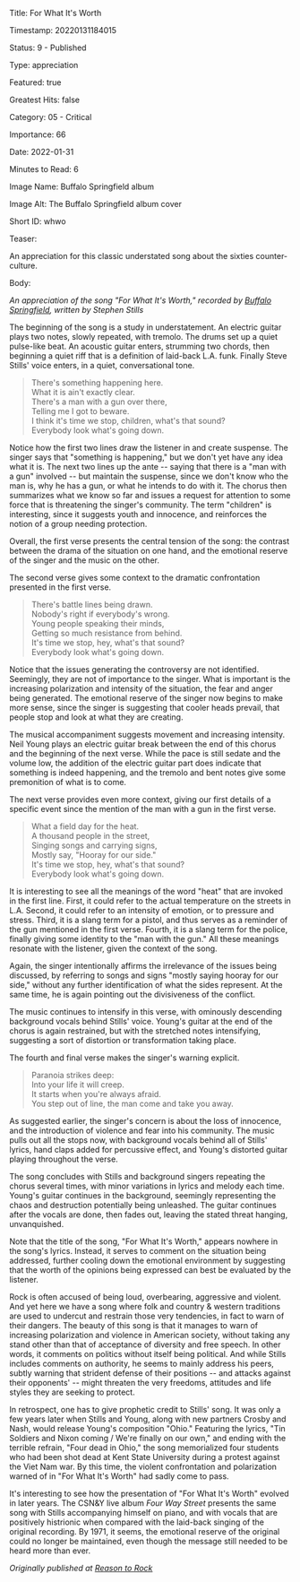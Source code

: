 Title:  For What It's Worth

Timestamp: 20220131184015

Status: 9 - Published

Type:   appreciation

Featured: true

Greatest Hits: false

Category: 05 - Critical

Importance: 66

Date:   2022-01-31

Minutes to Read: 6

Image Name: Buffalo Springfield album

Image Alt: The Buffalo Springfield album cover

Short ID: whwo

Teaser:

An appreciation for this classic understated song about the sixties counter-culture. 

Body:

*An appreciation of the song "For What It's Worth," recorded by [Buffalo Springfield](https://reasontorock/artists/buffalo_springfield.html),  written by Stephen Stills*

The beginning of the song is a study in understatement. An electric guitar plays two notes, slowly repeated, with tremolo. The drums set up a quiet pulse-like beat. An acoustic guitar enters, strumming two chords, then beginning a quiet riff that is a definition of laid-back L.A. funk. Finally Steve Stills' voice enters, in a quiet, conversational tone.

> There's something happening here.  
> What it is ain't exactly clear.  
> There's a man with a gun over there,  
> Telling me I got to beware.  
> I think it's time we stop, children, what's that sound?  
> Everybody look what's going down.  

Notice how the first two lines draw the listener in and create suspense. The singer says that "something is happening," but we don't yet have any idea what it is. The next two lines up the ante -- saying that there is a "man with a gun" involved -- but maintain the suspense, since we don't know who the man is, why he has a gun, or what he intends to do with it. The chorus then summarizes what we know so far and issues a request for attention to some force that is threatening the singer's community. The term "children" is interesting, since it suggests youth and innocence, and reinforces the notion of a group needing protection. 

Overall, the first verse presents the central tension of the song: the contrast between the drama of the situation on one hand, and the emotional reserve of the singer and the music on the other. 

The second verse gives some context to the dramatic confrontation presented in the first verse. 

> There's battle lines being drawn.  
> Nobody's right if everybody's wrong.  
> Young people speaking their minds,  
> Getting so much resistance from behind.  
> It's time we stop, hey, what's that sound?  
> Everybody look what's going down.  

Notice that the issues generating the controversy are not identified. Seemingly, they are not of importance to the singer. What is important is the increasing polarization and intensity of the situation, the fear and anger being generated. The emotional reserve of the singer now begins to make more sense, since the singer is suggesting that cooler heads prevail, that people stop and look at what they are creating. 

The musical accompaniment suggests movement and increasing intensity. Neil Young plays an electric guitar break between the end of this chorus and the beginning of the next verse. While the pace is still sedate and the volume low, the addition of the electric guitar part does indicate that something is indeed happening, and the tremolo and bent notes give some premonition of what is to come. 

The next verse provides even more context, giving our first details of a specific event since the mention of the man with a gun in the first verse. 

> What a field day for the heat.  
> A thousand people in the street,  
> Singing songs and carrying signs,  
> Mostly say, "Hooray for our side."  
> It's time we stop, hey, what's that sound?  
> Everybody look what's going down.  

It is interesting to see all the meanings of the word "heat" that are invoked in the first line. First, it could refer to the actual temperature on the streets in L.A. Second, it could refer to an intensity of emotion, or to pressure and stress. Third, it is a slang term for a pistol, and thus serves as a reminder of the gun mentioned in the first verse. Fourth, it is a slang term for the police, finally giving some identity to the "man with the gun." All these meanings resonate with the listener, given the context of the song. 

Again, the singer intentionally affirms the irrelevance of the issues being discussed, by referring to songs and signs "mostly saying hooray for our side," without any further identification of what the sides represent. At the same time, he is again pointing out the divisiveness of the conflict. 

The music continues to intensify in this verse, with ominously descending background vocals behind Stills' voice. Young's guitar at the end of the chorus is again restrained, but with the stretched notes intensifying, suggesting a sort of distortion or transformation taking place.

The fourth and final verse makes the singer's warning explicit. 

> Paranoia strikes deep:  
> Into your life it will creep.  
> It starts when you're always afraid.  
> You step out of line, the man come and take you away.  

As suggested earlier, the singer's concern is about the loss of innocence, and the introduction of violence and fear into his community. The music pulls out all the stops now, with background vocals behind all of Stills' lyrics, hand claps added for percussive effect, and Young's distorted guitar playing throughout the verse. 

The song concludes with Stills and background singers repeating the chorus several times, with minor variations in lyrics and melody each time. Young's guitar continues in the background, seemingly representing the chaos and destruction potentially being unleashed. The guitar continues after the vocals are done, then fades out, leaving the stated threat hanging, unvanquished. 

Note that the title of the song, "For What It's Worth," appears nowhere in the song's lyrics. Instead, it serves to comment on the situation being addressed, further cooling down the emotional environment by suggesting that the worth of the opinions being expressed can best be evaluated by the listener. 

Rock is often accused of being loud, overbearing, aggressive and violent. And yet here we have a song where folk and country & western traditions are used to undercut and restrain those very tendencies, in fact to warn of their dangers. The beauty of this song is that it manages to warn of increasing polarization and violence in American society, without taking any stand other than that of acceptance of diversity and free speech. In other words, it comments on politics without itself being political. And while Stills includes comments on authority, he seems to mainly address his peers, subtly warning that strident defense of their positions -- and attacks against their opponents' -- might threaten the very freedoms, attitudes and life styles they are seeking to protect.

In retrospect, one has to give prophetic credit to Stills' song. It was only a few years later when Stills and Young, along with new partners Crosby and Nash, would release Young's composition "Ohio." Featuring the lyrics, "Tin Soldiers and Nixon coming / We're finally on our own," and ending with the terrible refrain, "Four dead in Ohio," the song memorialized four students who had been shot dead at Kent State University during a protest against the Viet Nam war. By this time, the violent confrontation and polarization warned of in "For What It's Worth" had sadly come to pass. 

It's interesting to see how the presentation of "For What It's Worth" evolved in later years. The CSN&Y live album *Four Way Street* presents the same song with Stills accompanying himself on piano, and with vocals that are positively histrionic when compared with the laid-back singing of the original recording. By 1971, it seems, the emotional reserve of the original could no longer be maintained, even though the message still needed to be heard more than ever. 

*Originally published at [Reason to Rock](https://www.reasontorock.com/tracks/for_what_its_worth.html)*
